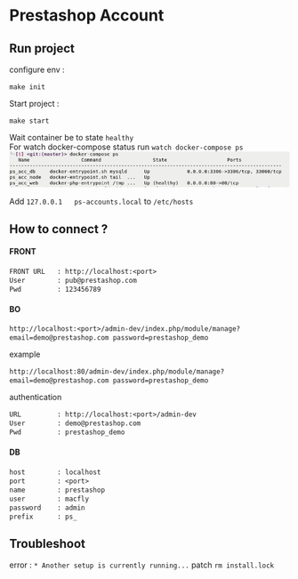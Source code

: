 # Prestashop Account

## Run project

configure env :
```
make init
```

Start project :  
```
make start
```

Wait container be to state `healthy`  
For watch docker-compose status run `watch docker-compose ps`  
![](doc/healthy.png)

Add `127.0.0.1	 ps-accounts.local` to `/etc/hosts`

## How to connect ?

#### FRONT
```
FRONT URL   : http://localhost:<port>
User        : pub@prestashop.com  
Pwd         : 123456789  
```

#### BO
```
http://localhost:<port>/admin-dev/index.php/module/manage?email=demo@prestashop.com password=prestashop_demo
```
example
```
http://localhost:80/admin-dev/index.php/module/manage?email=demo@prestashop.com password=prestashop_demo
```

authentication
```
URL         : http://localhost:<port>/admin-dev  
User        : demo@prestashop.com  
Pwd         : prestashop_demo
```

#### DB
```
host        : localhost
port        : <port>
name        : prestashop  
user        : macfly  
password    : admin  
prefix      : ps_
```

## Troubleshoot
error : `* Another setup is currently running...` patch `rm install.lock`
